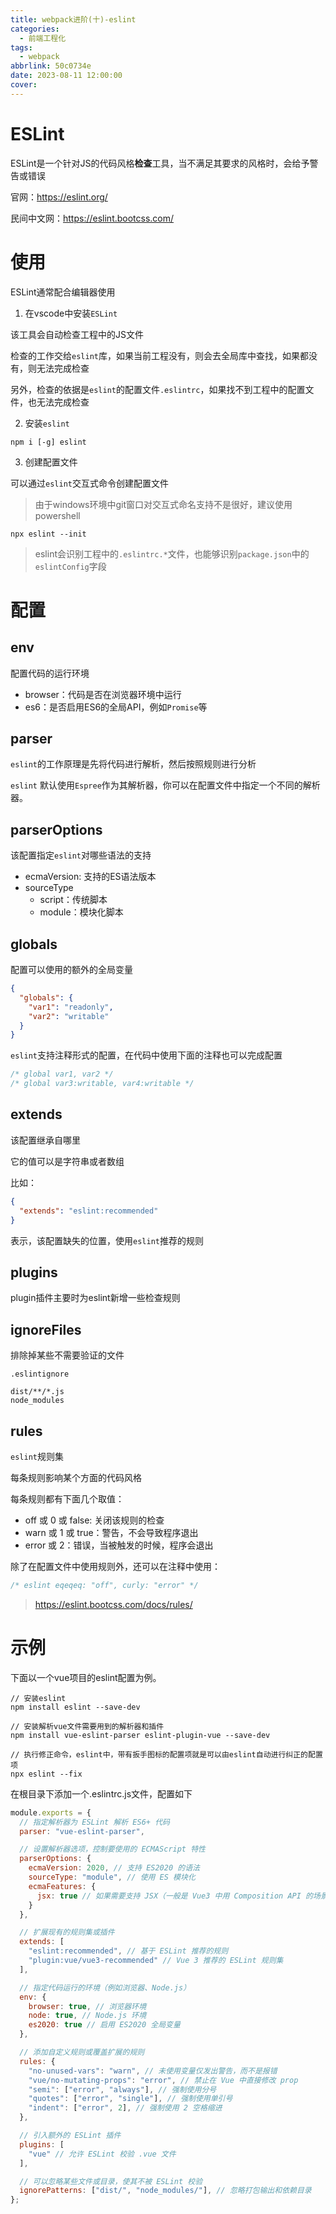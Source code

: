 ```yaml
---
title: webpack进阶(十)-eslint
categories:
  - 前端工程化
tags:
  - webpack
abbrlink: 50c0734e
date: 2023-08-11 12:00:00
cover:
---
```


# ESLint

ESLint是一个针对JS的代码风格**检查**工具，当不满足其要求的风格时，会给予警告或错误

官网：https://eslint.org/

民间中文网：https://eslint.bootcss.com/

# 使用

ESLint通常配合编辑器使用

1. 在vscode中安装`ESLint`

该工具会自动检查工程中的JS文件

检查的工作交给`eslint`库，如果当前工程没有，则会去全局库中查找，如果都没有，则无法完成检查

另外，检查的依据是`eslint`的配置文件`.eslintrc`，如果找不到工程中的配置文件，也无法完成检查

2. 安装`eslint`

`npm i [-g] eslint`

3. 创建配置文件

可以通过`eslint`交互式命令创建配置文件

> 由于windows环境中git窗口对交互式命名支持不是很好，建议使用powershell

`npx eslint --init`

> eslint会识别工程中的`.eslintrc.*`文件，也能够识别`package.json`中的`eslintConfig`字段

# 配置

## env

配置代码的运行环境

- browser：代码是否在浏览器环境中运行
- es6：是否启用ES6的全局API，例如`Promise`等

## parser

`eslint`的工作原理是先将代码进行解析，然后按照规则进行分析

`eslint` 默认使用`Espree`作为其解析器，你可以在配置文件中指定一个不同的解析器。

## parserOptions

该配置指定`eslint`对哪些语法的支持

- ecmaVersion: 支持的ES语法版本
- sourceType
  - script：传统脚本
  - module：模块化脚本

## globals

配置可以使用的额外的全局变量

```json
{
  "globals": {
    "var1": "readonly",
    "var2": "writable"
  }
}
```

`eslint`支持注释形式的配置，在代码中使用下面的注释也可以完成配置

```js
/* global var1, var2 */
/* global var3:writable, var4:writable */
```

## extends

该配置继承自哪里

它的值可以是字符串或者数组

比如：

```json
{
  "extends": "eslint:recommended"
}
```

表示，该配置缺失的位置，使用`eslint`推荐的规则

## plugins

plugin插件主要时为eslint新增一些检查规则

## ignoreFiles

排除掉某些不需要验证的文件

`.eslintignore`

```
dist/**/*.js
node_modules
```

## rules

`eslint`规则集

每条规则影响某个方面的代码风格

每条规则都有下面几个取值：

- off 或 0 或 false: 关闭该规则的检查
- warn 或 1 或 true：警告，不会导致程序退出
- error 或 2：错误，当被触发的时候，程序会退出

除了在配置文件中使用规则外，还可以在注释中使用：

```js
/* eslint eqeqeq: "off", curly: "error" */
```

> https://eslint.bootcss.com/docs/rules/

# 示例

下面以一个vue项目的eslint配置为例。

```shell
// 安装eslint
npm install eslint --save-dev

// 安装解析vue文件需要用到的解析器和插件
npm install vue-eslint-parser eslint-plugin-vue --save-dev

// 执行修正命令，eslint中，带有扳手图标的配置项就是可以由eslint自动进行纠正的配置项
npx eslint --fix
```

在根目录下添加一个.eslintrc.js文件，配置如下

```javascript
module.exports = {
  // 指定解析器为 ESLint 解析 ES6+ 代码
  parser: "vue-eslint-parser",

  // 设置解析器选项，控制要使用的 ECMAScript 特性
  parserOptions: {
    ecmaVersion: 2020, // 支持 ES2020 的语法
    sourceType: "module", // 使用 ES 模块化
    ecmaFeatures: {
      jsx: true // 如果需要支持 JSX（一般是 Vue3 中用 Composition API 的场景）
    }
  },

  // 扩展现有的规则集或插件
  extends: [
    "eslint:recommended", // 基于 ESLint 推荐的规则
    "plugin:vue/vue3-recommended" // Vue 3 推荐的 ESLint 规则集
  ],

  // 指定代码运行的环境（例如浏览器、Node.js）
  env: {
    browser: true, // 浏览器环境
    node: true, // Node.js 环境
    es2020: true // 启用 ES2020 全局变量
  },

  // 添加自定义规则或覆盖扩展的规则
  rules: {
    "no-unused-vars": "warn", // 未使用变量仅发出警告，而不是报错
    "vue/no-mutating-props": "error", // 禁止在 Vue 中直接修改 prop
    "semi": ["error", "always"], // 强制使用分号
    "quotes": ["error", "single"], // 强制使用单引号
    "indent": ["error", 2], // 强制使用 2 空格缩进
  },

  // 引入额外的 ESLint 插件
  plugins: [
    "vue" // 允许 ESLint 校验 .vue 文件
  ],

  // 可以忽略某些文件或目录，使其不被 ESLint 校验
  ignorePatterns: ["dist/", "node_modules/"], // 忽略打包输出和依赖目录
};
```

